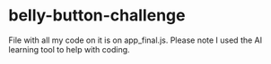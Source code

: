 # belly-button-challenge
File with all my code on it is on app_final.js. Please note I used the AI learning tool to help with coding.
